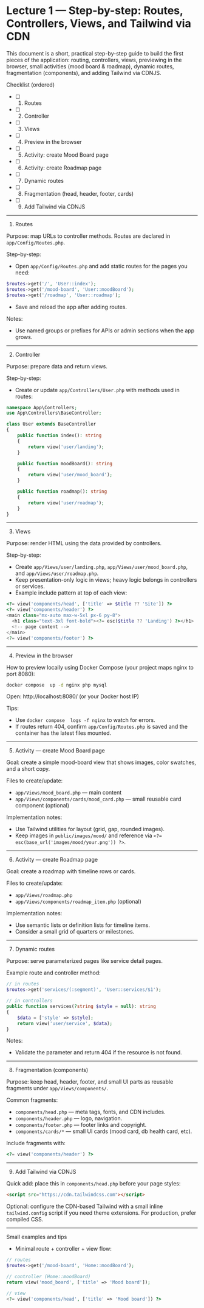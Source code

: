 # Lecture 1 — Step-by-step: Routes, Controllers, Views, and Tailwind via CDN

This document is a short, practical step-by-step guide to build the first pieces of the application: routing, controllers, views, previewing in the browser, small activities (mood board & roadmap), dynamic routes, fragmentation (components), and adding Tailwind via CDNJS.

Checklist (ordered)

- [ ] 1. Routes
- [ ] 2. Controller
- [ ] 3. Views
- [ ] 4. Preview in the browser
- [ ] 5. Activity: create Mood Board page
- [ ] 6. Activity: create Roadmap page
- [ ] 7. Dynamic routes
- [ ] 8. Fragmentation (head, header, footer, cards)
- [ ] 9. Add Tailwind via CDNJS

---

1) Routes

Purpose: map URLs to controller methods. Routes are declared in `app/Config/Routes.php`.

Step-by-step:

- Open `app/Config/Routes.php` and add static routes for the pages you need:

```php
$routes->get('/', 'User::index');
$routes->get('/mood-board', 'User::moodBoard');
$routes->get('/roadmap', 'User::roadmap');
```

- Save and reload the app after adding routes.

Notes:
- Use named groups or prefixes for APIs or admin sections when the app grows.

---

2) Controller

Purpose: prepare data and return views.

Step-by-step:

- Create or update `app/Controllers/User.php` with methods used in routes:

```php
namespace App\Controllers;
use App\Controllers\BaseController;

class User extends BaseController
{
    public function index(): string
    {
        return view('user/landing');
    }

    public function moodBoard(): string
    {
        return view('user/mood_board');
    }

    public function roadmap(): string
    {
        return view('user/roadmap');
    }
}
```

---

3) Views

Purpose: render HTML using the data provided by controllers.

Step-by-step:

- Create `app/Views/user/landing.php`, `app/Views/user/mood_board.php`, and `app/Views/user/roadmap.php`.
- Keep presentation-only logic in views; heavy logic belongs in controllers or services.
- Example include pattern at top of each view:

```php
<?= view('components/head', ['title' => $title ?? 'Site']) ?>
<?= view('components/header') ?>
<main class="mx-auto max-w-5xl px-6 py-8">
  <h1 class="text-3xl font-bold"><?= esc($title ?? 'Landing') ?></h1>
  <!-- page content -->
</main>
<?= view('components/footer') ?>
```

---

4) Preview in the browser

How to preview locally using Docker Compose (your project maps nginx to port 8080):

```cmd
docker compose  up -d nginx php mysql
```

Open: http://localhost:8080/  (or your Docker host IP)

Tips:
- Use `docker compose  logs -f nginx` to watch for errors.
- If routes return 404, confirm `app/Config/Routes.php` is saved and the container has the latest files mounted.

---

<!-- [ ] Actvity 1.1 -->
5) Activity — create Mood Board page

Goal: create a simple mood-board view that shows images, color swatches, and a short copy.

Files to create/update:
- `app/Views/mood_board.php` — main content
- `app/Views/components/cards/mood_card.php` — small reusable card component (optional)

Implementation notes:
- Use Tailwind utilities for layout (grid, gap, rounded images).
- Keep images in `public/images/mood/` and reference via `<?= esc(base_url('images/mood/your.png')) ?>`.

---

<!-- [ ] Actvity 1.2 -->
6) Activity — create Roadmap page

Goal: create a roadmap with timeline rows or cards.

Files to create/update:
- `app/Views/roadmap.php`
- `app/Views/components/roadmap_item.php` (optional)

Implementation notes:
- Use semantic lists or definition lists for timeline items.
- Consider a small grid of quarters or milestones.

---

7) Dynamic routes

Purpose: serve parameterized pages like service detail pages.

Example route and controller method:

```php
// in routes
$routes->get('services/(:segment)', 'User::services/$1');

// in controllers
public function services(?string $style = null): string
{
	$data = ['style' => $style];
	return view('user/service', $data);
}
```

Notes:
- Validate the parameter and return 404 if the resource is not found.

---

8) Fragmentation (components)

Purpose: keep head, header, footer, and small UI parts as reusable fragments under `app/Views/components/`.

Common fragments:

- `components/head.php` — meta tags, fonts, and CDN includes.
- `components/header.php` — logo, navigation.
- `components/footer.php` — footer links and copyright.
- `components/cards/*` — small UI cards (mood card, db health card, etc).

Include fragments with:

```php
<?= view('components/header') ?>
```

---

9) Add Tailwind via CDNJS

Quick add: place this in `components/head.php` before your page styles:

```html
<script src="https://cdn.tailwindcss.com"></script>
```

Optional: configure the CDN-based Tailwind with a small inline `tailwind.config` script if you need theme extensions. For production, prefer compiled CSS.

---

Small examples and tips

- Minimal route + controller + view flow:

```php
// routes
$routes->get('/mood-board', 'Home::moodBoard');

// controller (Home::moodBoard)
return view('mood_board', ['title' => 'Mood board']);

// view
<?= view('components/head', ['title' => 'Mood board']) ?>
```